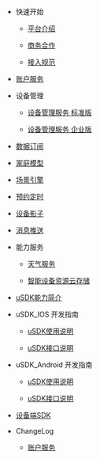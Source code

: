 * 快速开始 

	* [平台介绍](zh-cn/)  

	* [商务合作](zh-cn/Business)  

	* [接入规范](zh-cn/AccessSpecification)    

* [账户服务](zh-cn/Account)  

* 设备管理

	* [设备管理服务 标准版](zh-cn/DevicesStandard)  

	* [设备管理服务 企业版](zh-cn/DevicesEnterprise)   

* [数据订阅](zh-cn/DataSubscription)  

* [家庭模型](zh-cn/Family)  

* [场景引擎](zh-cn/IFTTT)  

* [预约定时](zh-cn/Scheduler)  

* [设备影子](zh-cn/DevicesShadow)  

* [消息推送](zh-cn/MessagePush)  

* 能力服务  

	* [天气服务](zh-cn/CapacityService_Weather)    
	
	* [智能设备资源云存储](zh-cn/CapacityService_DeviceCloudStorage)  


* [uSDK能力简介](zh-cn/uSDK)   

*  uSDK_IOS 开发指南  

	* [uSDK使用说明](zh-cn/uSDK_Phone_iOS_USE_GUIDE)   
	
	* [uSDK接口说明](zh-cn/uSDK_Phone_iOS_API_GUIDE)  

*  uSDK_Android 开发指南  

	* [uSDK使用说明](zh-cn/uSDK_Phone_Android)  
	
	* [uSDK接口说明](zh-cn/uSDK_Phone_Android)  

 

* [设备端SDK](zh-cn/SmartDeviceSDK)


* ChangeLog  

	* [账户服务](zh-cn/ChangeLog/Account)